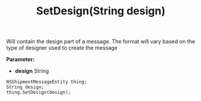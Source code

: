 ﻿---
uid: crmscript_ref_NSShipmentMessageEntity_SetDesign
title: SetDesign(String design)
intellisense: NSShipmentMessageEntity.SetDesign
keywords: NSShipmentMessageEntity, GetDesign
so.topic: reference
---

Will contain the design part of a message. The format will vary based on the type of designer used to create the message

**Parameter:** 
 - **design** String

```crmscript
NSShipmentMessageEntity thing;
String design;
thing.SetDesign(design);
```

